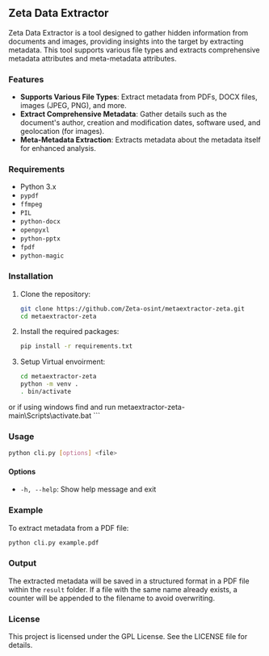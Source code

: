 ## Zeta Data Extractor

Zeta Data Extractor is a tool designed to gather hidden information from documents and images, providing insights into the target by extracting metadata. This tool supports various file types and extracts comprehensive metadata attributes and meta-metadata attributes.

### Features

- **Supports Various File Types**: Extract metadata from PDFs, DOCX files, images (JPEG, PNG), and more.
- **Extract Comprehensive Metadata**: Gather details such as the document's author, creation and modification dates, software used, and geolocation (for images).
- **Meta-Metadata Extraction**: Extracts metadata about the metadata itself for enhanced analysis.

### Requirements

- Python 3.x
- `pypdf`
- `ffmpeg`
- `PIL`
- `python-docx`
- `openpyxl`
- `python-pptx`
- `fpdf`
- `python-magic`

### Installation

1. Clone the repository:
    ```sh
    git clone https://github.com/Zeta-osint/metaextractor-zeta.git
    cd metaextractor-zeta
    ```

2. Install the required packages:
    ```sh
    pip install -r requirements.txt
    ```
3. Setup Virtual envoirment:
    ```sh
    cd metaextractor-zeta
    python -m venv .
    . bin/activate
or if using windows find and run metaextractor-zeta-main\Scripts\activate.bat
    ```
### Usage

```sh
python cli.py [options] <file>
```

#### Options

- `-h, --help`: Show help message and exit

### Example

To extract metadata from a PDF file:

```sh
python cli.py example.pdf
```

### Output

The extracted metadata will be saved in a structured format in a PDF file within the `result` folder. If a file with the same name already exists, a counter will be appended to the filename to avoid overwriting.

### License

This project is licensed under the GPL License. See the LICENSE file for details.

